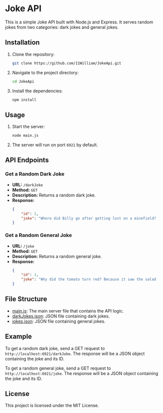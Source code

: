 # Joke API

This is a simple Joke API built with Node.js and Express. It serves random jokes from two categories: dark jokes and general jokes.

## Installation

1. Clone the repository:
    ```sh
    git clone https://github.com/11William/JokeApi.git
    ```

2. Navigate to the project directory:
    ```sh
    cd JokeApi
    ```

3. Install the dependencies:
    ```sh
    npm install
    ```

## Usage

1. Start the server:
    ```sh
    node main.js
    ```

2. The server will run on port `6921` by default.

## API Endpoints

### Get a Random Dark Joke

- **URL:** `/darkJoke`
- **Method:** `GET`
- **Description:** Returns a random dark joke.
- **Response:**
    ```json
    {
        "id": 1,
        "joke": "Where did Billy go after getting lost on a minefield? Everywhere....."
    }
    ```

### Get a Random General Joke

- **URL:** `/joke`
- **Method:** `GET`
- **Description:** Returns a random general joke.
- **Response:**
    ```json
    {
        "id": 1,
        "joke": "Why did the tomato turn red? Because it saw the salad dressing!"
    }
    ```

## File Structure

- [main.js](http://_vscodecontentref_/1): The main server file that contains the API logic.
- [darkJokes.json](http://_vscodecontentref_/2): JSON file containing dark jokes.
- [jokes.json](http://_vscodecontentref_/3): JSON file containing general jokes.

## Example

To get a random dark joke, send a GET request to `http://localhost:6921/darkJoke`. The response will be a JSON object containing the joke and its ID.

To get a random general joke, send a GET request to `http://localhost:6921/joke`. The response will be a JSON object containing the joke and its ID.

## License

This project is licensed under the MIT License.
